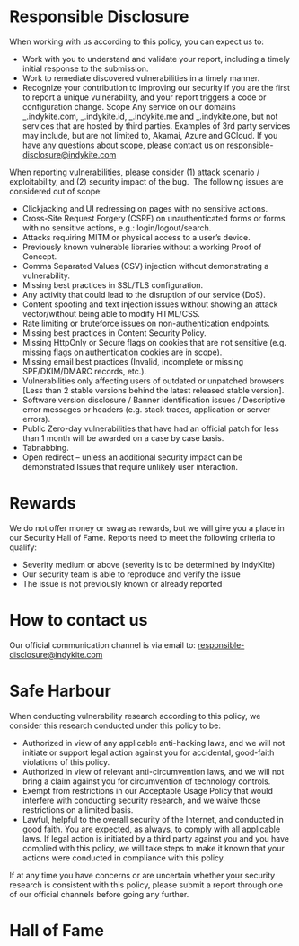 # Responsible Disclosure

When working with us according to this policy, you can expect us to:

- Work with you to understand and validate your report, including a timely initial response to the submission.
- Work to remediate discovered vulnerabilities in a timely manner.
- Recognize your contribution to improving our security if you are the first to report a unique vulnerability, and your report triggers a code or configuration change. Scope Any service on our domains _.indykite.com, _.indykite.id, _.indykite.me and _.indykite.one, but not services that are hosted by third parties. Examples of 3rd party services may include, but are not limited to, Akamai, Azure and GCloud. If you have any questions about scope, please contact us on [responsible-disclosure@indykite.com](mailto:responsible-disclosure@indykite.com)

When reporting vulnerabilities, please consider (1) attack scenario / exploitability, and (2) security impact of the bug.
‍
The following issues are considered out of scope:

- Clickjacking and UI redressing on pages with no sensitive actions.
- Cross-Site Request Forgery (CSRF) on unauthenticated forms or forms with no sensitive actions, e.g.: login/logout/search.
- Attacks requiring MITM or physical access to a user’s device.
- Previously known vulnerable libraries without a working Proof of Concept.
- Comma Separated Values (CSV) injection without demonstrating a vulnerability.
- Missing best practices in SSL/TLS configuration.
- Any activity that could lead to the disruption of our service (DoS).
- Content spoofing and text injection issues without showing an attack vector/without being able to modify HTML/CSS.
- Rate limiting or bruteforce issues on non-authentication endpoints.
- Missing best practices in Content Security Policy.
- Missing HttpOnly or Secure flags on cookies that are not sensitive (e.g. missing flags on authentication cookies are in scope).
- Missing email best practices (Invalid, incomplete or missing SPF/DKIM/DMARC records, etc.).
- Vulnerabilities only affecting users of outdated or unpatched browsers [Less than 2 stable versions behind the latest released stable version].
- Software version disclosure / Banner identification issues / Descriptive error messages or headers (e.g. stack traces, application or server errors).
- Public Zero-day vulnerabilities that have had an official patch for less than 1 month will be awarded on a case by case basis.
- Tabnabbing.
- Open redirect – unless an additional security impact can be demonstrated Issues that require unlikely user interaction.

# Rewards

We do not offer money or swag as rewards, but we will give you a place in our Security Hall of Fame. Reports need to meet the following criteria to qualify:

- Severity medium or above (severity is to be determined by IndyKite)
- Our security team is able to reproduce and verify the issue
- The issue is not previously known or already reported

# How to contact us

Our official communication channel is via email to:
[responsible-disclosure@indykite.com](mailto:responsible-disclosure@indykite.com)

# Safe Harbour

When conducting vulnerability research according to this policy, we consider this research conducted under this policy to be:

- Authorized in view of any applicable anti-hacking laws, and we will not initiate or support legal action against you for accidental, good-faith violations of this policy.
- Authorized in view of relevant anti-circumvention laws, and we will not bring a claim against you for circumvention of technology controls.
- Exempt from restrictions in our Acceptable Usage Policy that would interfere with conducting security research, and we waive those restrictions on a limited basis.
- Lawful, helpful to the overall security of the Internet, and conducted in good faith.
  You are expected, as always, to comply with all applicable laws. If legal action is initiated by a third party against you and you have complied with this policy, we will take steps to make it known that your actions were conducted in compliance with this policy.

If at any time you have concerns or are uncertain whether your security research is consistent with this policy, please submit a report through one of our official channels before going any further.

# Hall of Fame
